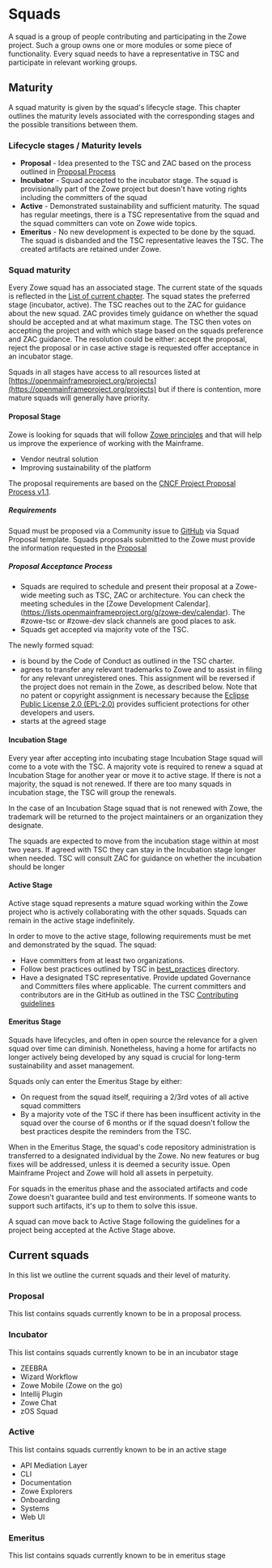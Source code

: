 # Squads

A squad is a group of people contributing and participating in the Zowe project. Such a group owns one or more modules or some piece of functionality. Every squad needs to have a representative in TSC and participate in relevant working groups. 

## Maturity

A squad maturity is given by the squad's lifecycle stage. This chapter outlines the maturity levels associated with the corresponding stages and the possible transitions between them.

### Lifecycle stages / Maturity levels

- **Proposal** - Idea presented to the TSC and ZAC based on the process outlined in [Proposal Process](#proposal-acceptance-process)
- **Incubator** - Squad accepted to the incubator stage. The squad is provisionally part of the Zowe project but doesn't have voting rights including the committers of the squad  
- **Active** - Demonstrated sustainability and sufficient maturity. The squad has regular meetings, there is a TSC representative from the squad and the squad committers can vote on Zowe wide topics.
- **Emeritus** - No new development is expected to be done by the squad. The squad is disbanded and the TSC representative leaves the TSC. The created artifacts are retained under Zowe. 

### Squad maturity

Every Zowe squad has an associated stage. The current state of the squads is reflected in the [List of current chapter](#list-of-current). The squad states the preferred stage (incubator, active). The TSC reaches out to the ZAC for guidance about the new squad. ZAC provides timely guidance on whether the squad should be accepted and at what maximum stage. The TSC then votes on accepting the project and with which stage based on the squads preference and ZAC guidance. The resolution could be either: accept the proposal, reject the proposal or in case active stage is requested offer acceptance in an incubator stage. 

Squads in all stages have access to all resources listed at [https://openmainframeproject.org/projects](https://openmainframeproject.org/projects) but if there is contention, more mature squads will generally have priority.

#### Proposal Stage

Zowe is looking for squads that will follow [Zowe principles](principles.md) and that will help us improve the experience of working with the Mainframe. 

- Vendor neutral solution
- Improving sustainability of the platform

The proposal requirements are based on the [CNCF Project Proposal Process v1.1](https://github.com/CNCF/toc/blob/40abe6f81c2b46842a87d6c47cf4190f0d8c1856/process/project_proposals.adoc).

##### Requirements

Squad must be proposed via a Community issue to [GitHub](https://github.com/zowe/community/issues) via Squad Proposal template. Squads proposals submitted to the Zowe must provide the information requested in the [Proposal](../.github/ISSUE_TEMPLATE/proposal.md)

##### Proposal Acceptance Process

* Squads are required to schedule and present their proposal at a Zowe-wide meeting such as TSC, ZAC or architecture. You can check the meeting schedules in the [Zowe Development Calendar].(https://lists.openmainframeproject.org/g/zowe-dev/calendar). The #zowe-tsc or #zowe-dev slack channels are good places to ask. 
* Squads get accepted via majority vote of the TSC.

The newly formed squad:
* is bound by the Code of Conduct as outlined in the TSC charter.
* agrees to transfer any relevant trademarks to Zowe and to assist in filing for any relevant unregistered ones. This assignment will be reversed if the project does not remain in the Zowe, as described below. Note that no patent or copyright assignment is necessary because the [Eclipse Public License 2.0 (EPL-2.0)](https://spdx.org/licenses/EPL-2.0.html) provides sufficient protections for other developers and users.
* starts at the agreed stage

#### Incubation Stage

Every year after accepting into incubating stage Incubation Stage squad will come to a vote with the TSC. A majority vote is required to renew a squad at Incubation Stage for another year or move it to active stage. If there is not a majority, the squad is not renewed. If there are too many squads in incubation stage, the TSC will group the renewals.

In the case of an Incubation Stage squad that is not renewed with Zowe, the trademark will be returned to the project maintainers or an organization they designate.

The squads are expected to move from the incubation stage within at most two years. If agreed with TSC they can stay in the Incubation stage longer when needed. TSC will consult ZAC for guidance on whether the incubation should be longer  

#### Active Stage

Active stage squad represents a mature squad working within the Zowe project who is actively collaborating with the other squads. Squads can remain in the active stage indefinitely. 

In order to move to the active stage, following requirements must be met and demonstrated by the squad. The squad:
 * Have committers from at least two organizations.
 * Follow best practices outlined by TSC in [best_practices](https://github.com/zowe/community/tree/master/Technical-Steering-Committee/best-practices) directory.
 * Have a designated TSC representative. Provide updated Governance and Committers files where applicable. The current committers and contributors are in the GitHub as outlined in the TSC [Contributing guidelines](contributing.md)

#### Emeritus Stage

Squads have lifecycles, and often in open source the relevance for a given squad over time can diminish. Nonetheless, having a home for artifacts no longer actively being developed by any squad is crucial for long-term sustainability and asset management. 

Squads only can enter the Emeritus Stage by either:

* On request from the squad itself, requiring a 2/3rd votes of all active squad committers
* By a majority vote of the TSC if there has been insufficent activity in the squad over the course of 6 months or if the squad doesn't follow the best practices despite the reminders from the TSC.

When in the Emeritus Stage, the squad's code repository administration is transferred to a designated individual by the Zowe. No new features or bug fixes will be addressed, unless it is deemed a security issue. Open Mainframe Project and Zowe will hold all assets in perpetuity.

For squads in the emeritus phase and the associated artifacts and code Zowe doesn't guarantee build and test environments. If someone wants to support such artifacts, it's up to them to solve this issue.

A squad can move back to Active Stage following the guidelines for a project being accepted at the Active Stage above.

## Current squads

In this list we outline the current squads and their level of maturity. 

### Proposal

This list contains squads currently known to be in a proposal process. 

### Incubator

This list contains squads currently known to be in an incubator stage

- ZEEBRA
- Wizard Workflow
- Zowe Mobile (Zowe on the go)
- Intellij Plugin
- Zowe Chat
- zOS Squad

### Active

This list contains squads currently known to be in an active stage

- API Mediation Layer
- CLI
- Documentation
- Zowe Explorers
- Onboarding
- Systems
- Web UI

### Emeritus

This list contains squads currently known to be in emeritus stage 
